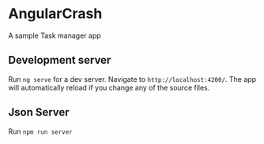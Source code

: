 # AngularCrash

A sample Task manager app 

## Development server

Run `ng serve` for a dev server. Navigate to `http://localhost:4200/`. The app will automatically reload if you change any of the source files.

## Json Server

Run  `npm run server`

